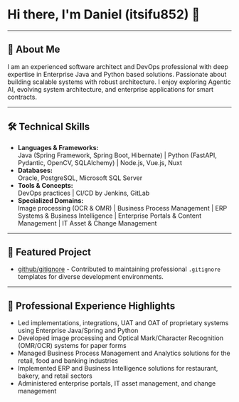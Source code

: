 <!--
**itsifu852/itsifu852** is a ✨ _special_ ✨ repository because its `README.md` (this file) appears on your GitHub profile.

Here are some ideas to get you started:

- 🔭 I’m currently working on ...
- 🌱 I’m currently learning ...
- 👯 I’m looking to collaborate on ...
- 🤔 I’m looking for help with ...
- 💬 Ask me about ...
- 📫 How to reach me: ...
- 😄 Pronouns: ...
- ⚡ Fun fact: ...
-->
# Hi there, I'm Daniel (itsifu852) 👋

---

## 🚀 About Me
I am an experienced software architect and DevOps professional with deep expertise in Enterprise Java and Python based solutions. Passionate about building scalable systems with robust architecture. I enjoy exploring Agentic AI, evolving system architecture, and enterprise applications for smart contracts.

---

## 🛠️ Technical Skills

- **Languages & Frameworks:**  
  Java (Spring Framework, Spring Boot, Hibernate) | Python (FastAPI, Pydantic, OpenCV, SQLAlchemy) | Node.js, Vue.js, Nuxt  
- **Databases:**  
  Oracle, PostgreSQL, Microsoft SQL Server  
- **Tools & Concepts:**  
  DevOps practices | CI/CD by Jenkins, GitLab
- **Specialized Domains:**  
  Image processing (OCR & OMR) | Business Process Management | ERP Systems & Business Intelligence | Enterprise Portals & Content Management | IT Asset & Change Management

---

## 📂 Featured Project

- [github/gitignore](https://github.com/github/gitignore) - Contributed to maintaining professional `.gitignore` templates for diverse development environments.

---

## 💼 Professional Experience Highlights

- Led implementations, integrations, UAT and OAT of proprietary systems using Enterprise Java/Spring and Python
- Developed image processing and Optical Mark/Character Recognition (OMR/OCR) systems for paper forms  
- Managed Business Process Management and Analytics solutions for the retail, food and banking industries  
- Implemented ERP and Business Intelligence solutions for restaurant, bakery, and retail sectors  
- Administered enterprise portals, IT asset management, and change management
